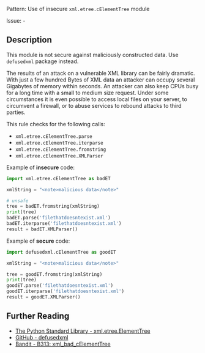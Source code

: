 Pattern: Use of insecure `xml.etree.cElementTree` module

Issue: -

## Description

This module is not secure against maliciously constructed data. Use `defusedxml` package instead.

The results of an attack on a vulnerable XML library can be fairly dramatic. With just a few hundred Bytes of XML data an attacker can occupy several Gigabytes of memory within seconds. An attacker can also keep CPUs busy for a long time with a small to medium size request. Under some circumstances it is even possible to access local files on your server, to circumvent a firewall, or to abuse services to rebound attacks to third parties.

This rule checks for the following calls:

  - `xml.etree.cElementTree.parse`
  - `xml.etree.cElementTree.iterparse`
  - `xml.etree.cElementTree.fromstring`
  - `xml.etree.cElementTree.XMLParser`


Example of **insecure** code:

```python
import xml.etree.cElementTree as badET

xmlString = "<note>malicious data</note>"

# unsafe
tree = badET.fromstring(xmlString)
print(tree)
badET.parse('filethatdoesntexist.xml')
badET.iterparse('filethatdoesntexist.xml')
result = badET.XMLParser()
```

Example of **secure** code:

```python
import defusedxml.cElementTree as goodET

xmlString = "<note>malicious data</note>"

tree = goodET.fromstring(xmlString)
print(tree)
goodET.parse('filethatdoesntexist.xml')
goodET.iterparse('filethatdoesntexist.xml')
result = goodET.XMLParser()
```

## Further Reading

* [The Python Standard Library - xml.etree.ElementTree](https://docs.python.org/2/library/xml.etree.elementtree.html#module-xml.etree.ElementTree)
* [GitHub - defusedxml](https://github.com/tiran/defusedxml)
* [Bandit - B313: xml_bad_cElementTree](https://bandit.readthedocs.io/en/1.7.4/blacklists/blacklist_calls.html#b313-b320-xml)
